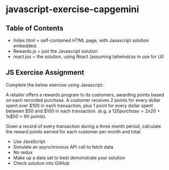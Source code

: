 # javascript-exercise-capgemini


## Table of Contents 

* Index.html = self-contained HTML page, with Javascript solution embedded.
* Rewards.js = just the Javascript solution
* react.jsx = the solution, using React (assuming tailwindcss in use for UI)

## JS Exercise Assignment 

Complete the below exercise using Javascript: 

A retailer offers a rewards program to its customers, awarding points based on each recorded purchase. A customer receives 2 points for every dollar spent over $100 in each transaction, plus 1 point for every dollar spent between $50 and $100 in each transaction. (e.g. a $120 purchase = 2x$20 + 1x$50 = 90 points). 

Given a record of every transaction during a three month period, calculate the reward points earned for each customer per month and total. 

* Use JavaScript
* Simulate an asynchronous API call to fetch data
* No redux 
* Make up a data set to best demonstrate your solution 
* Check solution into GitHub
